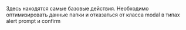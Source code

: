Здесь находятся самые базовые действия.
Необходимо оптимизировать данные папки и отказаться от класса modal в типах alert prompt и confirm